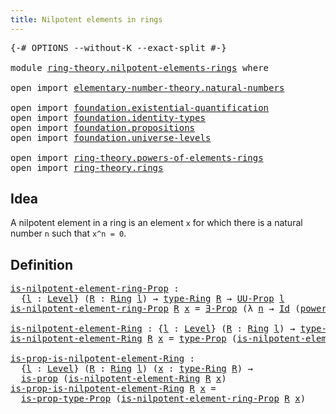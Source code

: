 ```yaml
---
title: Nilpotent elements in rings
---
```


<pre class="Agda"><a id="53" class="Symbol">{-#</a> <a id="57" class="Keyword">OPTIONS</a> <a id="65" class="Pragma">--without-K</a> <a id="77" class="Pragma">--exact-split</a> <a id="91" class="Symbol">#-}</a>

<a id="96" class="Keyword">module</a> <a id="103" href="ring-theory.nilpotent-elements-rings.html" class="Module">ring-theory.nilpotent-elements-rings</a> <a id="140" class="Keyword">where</a>

<a id="147" class="Keyword">open</a> <a id="152" class="Keyword">import</a> <a id="159" href="elementary-number-theory.natural-numbers.html" class="Module">elementary-number-theory.natural-numbers</a>

<a id="201" class="Keyword">open</a> <a id="206" class="Keyword">import</a> <a id="213" href="foundation.existential-quantification.html" class="Module">foundation.existential-quantification</a>
<a id="251" class="Keyword">open</a> <a id="256" class="Keyword">import</a> <a id="263" href="foundation.identity-types.html" class="Module">foundation.identity-types</a>
<a id="289" class="Keyword">open</a> <a id="294" class="Keyword">import</a> <a id="301" href="foundation.propositions.html" class="Module">foundation.propositions</a>
<a id="325" class="Keyword">open</a> <a id="330" class="Keyword">import</a> <a id="337" href="foundation.universe-levels.html" class="Module">foundation.universe-levels</a>

<a id="365" class="Keyword">open</a> <a id="370" class="Keyword">import</a> <a id="377" href="ring-theory.powers-of-elements-rings.html" class="Module">ring-theory.powers-of-elements-rings</a>
<a id="414" class="Keyword">open</a> <a id="419" class="Keyword">import</a> <a id="426" href="ring-theory.rings.html" class="Module">ring-theory.rings</a>
</pre>
## Idea

A nilpotent element in a ring is an element `x` for which there is a natural number `n` such that `x^n = 0`.

## Definition

<pre class="Agda"><a id="is-nilpotent-element-ring-Prop"></a><a id="591" href="ring-theory.nilpotent-elements-rings.html#591" class="Function">is-nilpotent-element-ring-Prop</a> <a id="622" class="Symbol">:</a>
  <a id="626" class="Symbol">{</a><a id="627" href="ring-theory.nilpotent-elements-rings.html#627" class="Bound">l</a> <a id="629" class="Symbol">:</a> <a id="631" href="Agda.Primitive.html#597" class="Postulate">Level</a><a id="636" class="Symbol">}</a> <a id="638" class="Symbol">(</a><a id="639" href="ring-theory.nilpotent-elements-rings.html#639" class="Bound">R</a> <a id="641" class="Symbol">:</a> <a id="643" href="ring-theory.rings.html#2551" class="Function">Ring</a> <a id="648" href="ring-theory.nilpotent-elements-rings.html#627" class="Bound">l</a><a id="649" class="Symbol">)</a> <a id="651" class="Symbol">→</a> <a id="653" href="ring-theory.rings.html#2808" class="Function">type-Ring</a> <a id="663" href="ring-theory.nilpotent-elements-rings.html#639" class="Bound">R</a> <a id="665" class="Symbol">→</a> <a id="667" href="foundation-core.propositions.html#1393" class="Function">UU-Prop</a> <a id="675" href="ring-theory.nilpotent-elements-rings.html#627" class="Bound">l</a>
<a id="677" href="ring-theory.nilpotent-elements-rings.html#591" class="Function">is-nilpotent-element-ring-Prop</a> <a id="708" href="ring-theory.nilpotent-elements-rings.html#708" class="Bound">R</a> <a id="710" href="ring-theory.nilpotent-elements-rings.html#710" class="Bound">x</a> <a id="712" class="Symbol">=</a> <a id="714" href="foundation.existential-quantification.html#1645" class="Function">∃-Prop</a> <a id="721" class="Symbol">(λ</a> <a id="724" href="ring-theory.nilpotent-elements-rings.html#724" class="Bound">n</a> <a id="726" class="Symbol">→</a> <a id="728" href="foundation-core.identity-types.html#1767" class="Datatype">Id</a> <a id="731" class="Symbol">(</a><a id="732" href="ring-theory.powers-of-elements-rings.html#299" class="Function">power-Ring</a> <a id="743" href="ring-theory.nilpotent-elements-rings.html#708" class="Bound">R</a> <a id="745" href="ring-theory.nilpotent-elements-rings.html#724" class="Bound">n</a> <a id="747" href="ring-theory.nilpotent-elements-rings.html#710" class="Bound">x</a><a id="748" class="Symbol">)</a> <a id="750" class="Symbol">(</a><a id="751" href="ring-theory.rings.html#5170" class="Function">zero-Ring</a> <a id="761" href="ring-theory.nilpotent-elements-rings.html#708" class="Bound">R</a><a id="762" class="Symbol">))</a>

<a id="is-nilpotent-element-Ring"></a><a id="766" href="ring-theory.nilpotent-elements-rings.html#766" class="Function">is-nilpotent-element-Ring</a> <a id="792" class="Symbol">:</a> <a id="794" class="Symbol">{</a><a id="795" href="ring-theory.nilpotent-elements-rings.html#795" class="Bound">l</a> <a id="797" class="Symbol">:</a> <a id="799" href="Agda.Primitive.html#597" class="Postulate">Level</a><a id="804" class="Symbol">}</a> <a id="806" class="Symbol">(</a><a id="807" href="ring-theory.nilpotent-elements-rings.html#807" class="Bound">R</a> <a id="809" class="Symbol">:</a> <a id="811" href="ring-theory.rings.html#2551" class="Function">Ring</a> <a id="816" href="ring-theory.nilpotent-elements-rings.html#795" class="Bound">l</a><a id="817" class="Symbol">)</a> <a id="819" class="Symbol">→</a> <a id="821" href="ring-theory.rings.html#2808" class="Function">type-Ring</a> <a id="831" href="ring-theory.nilpotent-elements-rings.html#807" class="Bound">R</a> <a id="833" class="Symbol">→</a> <a id="835" href="foundation-core.universe-levels.html#235" class="Primitive">UU</a> <a id="838" href="ring-theory.nilpotent-elements-rings.html#795" class="Bound">l</a>
<a id="840" href="ring-theory.nilpotent-elements-rings.html#766" class="Function">is-nilpotent-element-Ring</a> <a id="866" href="ring-theory.nilpotent-elements-rings.html#866" class="Bound">R</a> <a id="868" href="ring-theory.nilpotent-elements-rings.html#868" class="Bound">x</a> <a id="870" class="Symbol">=</a> <a id="872" href="foundation-core.propositions.html#1495" class="Function">type-Prop</a> <a id="882" class="Symbol">(</a><a id="883" href="ring-theory.nilpotent-elements-rings.html#591" class="Function">is-nilpotent-element-ring-Prop</a> <a id="914" href="ring-theory.nilpotent-elements-rings.html#866" class="Bound">R</a> <a id="916" href="ring-theory.nilpotent-elements-rings.html#868" class="Bound">x</a><a id="917" class="Symbol">)</a>

<a id="is-prop-is-nilpotent-element-Ring"></a><a id="920" href="ring-theory.nilpotent-elements-rings.html#920" class="Function">is-prop-is-nilpotent-element-Ring</a> <a id="954" class="Symbol">:</a>
  <a id="958" class="Symbol">{</a><a id="959" href="ring-theory.nilpotent-elements-rings.html#959" class="Bound">l</a> <a id="961" class="Symbol">:</a> <a id="963" href="Agda.Primitive.html#597" class="Postulate">Level</a><a id="968" class="Symbol">}</a> <a id="970" class="Symbol">(</a><a id="971" href="ring-theory.nilpotent-elements-rings.html#971" class="Bound">R</a> <a id="973" class="Symbol">:</a> <a id="975" href="ring-theory.rings.html#2551" class="Function">Ring</a> <a id="980" href="ring-theory.nilpotent-elements-rings.html#959" class="Bound">l</a><a id="981" class="Symbol">)</a> <a id="983" class="Symbol">(</a><a id="984" href="ring-theory.nilpotent-elements-rings.html#984" class="Bound">x</a> <a id="986" class="Symbol">:</a> <a id="988" href="ring-theory.rings.html#2808" class="Function">type-Ring</a> <a id="998" href="ring-theory.nilpotent-elements-rings.html#971" class="Bound">R</a><a id="999" class="Symbol">)</a> <a id="1001" class="Symbol">→</a>
  <a id="1005" href="foundation-core.propositions.html#1309" class="Function">is-prop</a> <a id="1013" class="Symbol">(</a><a id="1014" href="ring-theory.nilpotent-elements-rings.html#766" class="Function">is-nilpotent-element-Ring</a> <a id="1040" href="ring-theory.nilpotent-elements-rings.html#971" class="Bound">R</a> <a id="1042" href="ring-theory.nilpotent-elements-rings.html#984" class="Bound">x</a><a id="1043" class="Symbol">)</a>
<a id="1045" href="ring-theory.nilpotent-elements-rings.html#920" class="Function">is-prop-is-nilpotent-element-Ring</a> <a id="1079" href="ring-theory.nilpotent-elements-rings.html#1079" class="Bound">R</a> <a id="1081" href="ring-theory.nilpotent-elements-rings.html#1081" class="Bound">x</a> <a id="1083" class="Symbol">=</a>
  <a id="1087" href="foundation-core.propositions.html#1562" class="Function">is-prop-type-Prop</a> <a id="1105" class="Symbol">(</a><a id="1106" href="ring-theory.nilpotent-elements-rings.html#591" class="Function">is-nilpotent-element-ring-Prop</a> <a id="1137" href="ring-theory.nilpotent-elements-rings.html#1079" class="Bound">R</a> <a id="1139" href="ring-theory.nilpotent-elements-rings.html#1081" class="Bound">x</a><a id="1140" class="Symbol">)</a>
</pre>